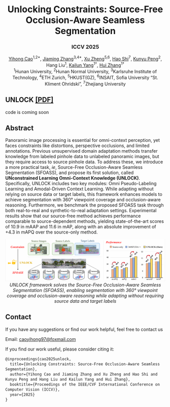 <p align="center">
<h1 align="center"><strong>Unlocking Constraints: Source-Free Occlusion-Aware Seamless Segmentation</strong></h1>
<h3 align="center">ICCV 2025</h3>

<p align="center">
    <a href="https://github.com/yihong-97">Yihong Cao</a><sup>1,2*</sup>,</span>
    <a href="https://jamycheung.github.io">Jiaming Zhang</a><sup>3,4*</sup>,
    <a href="https://zhengxujosh.github.io/">Xu Zheng</a><sup>5,6</sup>,
    <a href="https://github.com/MasterHow">Hao Shi</a><sup>7</sup>,
    <a href="https://github.com/KPeng9510">Kunyu Peng</a><sup>2</sup>,
    <a>Hang Liu</a><sup>1</sup>,
    <a href="https://yangkailun.com">Kailun Yang</a><sup>1†</sup>,
    <a href="http://robotics.hnu.edu.cn/info/1176/2966.htm">Hui Zhang</a><sup>1†</sup>
    <br>
        <sup>1</sup>Hunan University,
        <sup>2</sup>Hunan Normal University,
        <sup>3</sup>Karlsruhe Institute of Technology,
        <sup>4</sup>ETH Zurich,
        <sup>5</sup>HKUST(GZ),
        <sup>6</sup>INSAIT, Sofia University “St. Kliment Ohridski”,
        <sup>7</sup>Zhejiang University
</p>

## UNLOCK [[PDF]](https://arxiv.org/pdf/2506.21198)

code is coming soon

## Abstract
Panoramic image processing is essential for omni-context perception, yet faces constraints like distortions, perspective occlusions, and limited annotations. Previous unsupervised domain adaptation methods transfer knowledge from labeled pinhole data to unlabeled panoramic images, but they require access to source pinhole data. To address these, we introduce a more practical task, _ie_, Source-Free Occlusion-Aware Seamless Segmentation (SFOASS), and propose its first solution, called **UNconstrained Learning Omni-Context Knowledge (UNLOCK)**. Specifically, UNLOCK includes two key modules: Omni Pseudo-Labeling Learning and Amodal-Driven Context Learning. While adapting without relying on source data or target labels, this framework enhances models to achieve segmentation with 360° viewpoint coverage and occlusion-aware reasoning. Furthermore, we benchmark the proposed SFOASS task through both real-to-real and synthetic-to-real adaptation settings. Experimental results show that our source-free method achieves performance comparable to source-dependent methods, yielding state-of-the-art scores of 10.9 in mAAP and 11.6 in mAP, along with an absolute improvement of +4.3 in mAPQ over the source-only method.

<p align="center">
<img src="./fig/banner.png" width="1080px"/>  
<br>
<em>UNLOCK framework solves the Source-Free Occlusion-Aware Seamless Segmentation (SFOASS), enabling segmentation with 360° viewpoint coverage and occlusion-aware reasoning while adapting without requiring source data and target labels</em>
</p>

## Contact
If you have any suggestions or find our work helpful, feel free to contact us

Email: caoyihong97@foxmail.com

If you find our work useful, please consider citing it:

```
@inproceedings{cao2025unlock,
  title={Unlocking Constraints: Source-Free Occlusion-Aware Seamless Segmentation},
  author={Yihong Cao and Jiaming Zhang and Xu Zheng and Hao Shi and Kunyu Peng and Hang Liu and Kailun Yang and Hui Zhang},
  booktitle={Proceedings of the IEEE/CVF International Conference on Computer Vision (ICCV)},
  year={2025}
}
```
